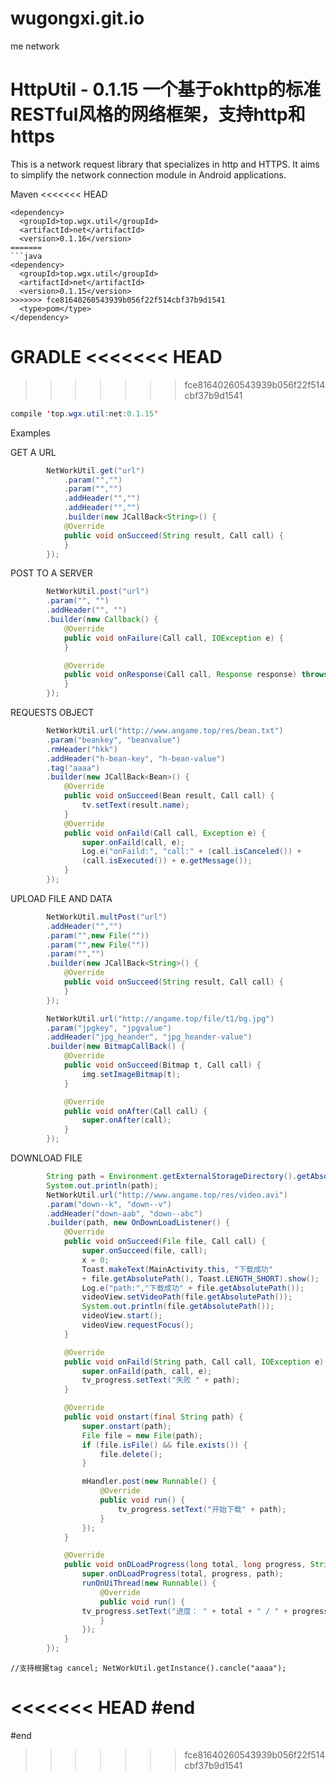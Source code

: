 # wugongxi.git.io
me network

# HttpUtil - 0.1.15 一个基于okhttp的标准RESTful风格的网络框架，支持http和https
This is a network request library that specializes in http and HTTPS. It aims to simplify the network connection module in Android applications.



Maven
<<<<<<< HEAD
```
<dependency>
  <groupId>top.wgx.util</groupId>
  <artifactId>net</artifactId>
  <version>0.1.16</version>
=======
```java
<dependency>
  <groupId>top.wgx.util</groupId>
  <artifactId>net</artifactId>
  <version>0.1.15</version>
>>>>>>> fce81640260543939b056f22f514cbf37b9d1541
  <type>pom</type>
</dependency>
```
GRADLE
<<<<<<< HEAD
=======

>>>>>>> fce81640260543939b056f22f514cbf37b9d1541
```java
compile 'top.wgx.util:net:0.1.15'
```




Examples

GET A URL
```java
		NetWorkUtil.get("url")
			.param("","")
			.param("","")
			.addHeader("","")
			.addHeader("","")
			.builder(new JCallBack<String>() {
            @Override
            public void onSucceed(String result, Call call) {
            }
        });
```
POST TO A SERVER
```java
		NetWorkUtil.post("url")
		.param("", "")
		.addHeader("", "")
		.builder(new Callback() {
            @Override
            public void onFailure(Call call, IOException e) {
            }

            @Override
            public void onResponse(Call call, Response response) throws IOException {
            }
        });
```

REQUESTS OBJECT
```java
        NetWorkUtil.url("http://www.angame.top/res/bean.txt")
		.param("beankey", "beanvalue")
		.rmHeader("hkk")
		.addHeader("h-bean-key", "h-bean-value")
		.tag("aaaa")
		.builder(new JCallBack<Bean>() {
            @Override
            public void onSucceed(Bean result, Call call) {
                tv.setText(result.name);
            }
            @Override
            public void onFaild(Call call, Exception e) {
                super.onFaild(call, e);
                Log.e("onFaild:", "call:" + (call.isCanceled()) +
				(call.isExecuted()) + e.getMessage());
            }
        });
```

UPLOAD FILE AND DATA
```java
		NetWorkUtil.multPost("url")
		.addHeader("","")
		.param("",new File(""))
		.param("",new File(""))
		.param("","")
		.builder(new JCallBack<String>() {
            @Override
            public void onSucceed(String result, Call call) {
            }
        });
```

```java
        NetWorkUtil.url("http://angame.top/file/t1/bg.jpg")
		.param("jpgkey", "jpgvalue")
		.addHeader("jpg_heander", "jpg_heander-value")
		.builder(new BitmapCallBack() {
            @Override
            public void onSucceed(Bitmap t, Call call) {
                img.setImageBitmap(t);
            }

            @Override
            public void onAfter(Call call) {
                super.onAfter(call);
            }
        });
```


DOWNLOAD FILE

```java
        String path = Environment.getExternalStorageDirectory().getAbsolutePath()+ "/bc.mp4";
        System.out.println(path);
        NetWorkUtil.url("http://www.angame.top/res/video.avi")
		.param("down--k", "down--v")
		.addHeader("down-aab", "down--abc")
		.builder(path, new OnDownLoadListener() {
            @Override
            public void onSucceed(File file, Call call) {
                super.onSucceed(file, call);
                x = 0;
                Toast.makeText(MainActivity.this, "下载成功" 
				+ file.getAbsolutePath(), Toast.LENGTH_SHORT).show();
                Log.e("path:","下载成功" + file.getAbsolutePath());
                videoView.setVideoPath(file.getAbsolutePath());
                System.out.println(file.getAbsolutePath());
                videoView.start();
                videoView.requestFocus();
            }

            @Override
            public void onFaild(String path, Call call, IOException e) {
                super.onFaild(path, call, e);
                tv_progress.setText("失败 " + path);
            }

            @Override
            public void onstart(final String path) {
                super.onstart(path);
                File file = new File(path);
                if (file.isFile() && file.exists()) {
                    file.delete();
                }

                mHandler.post(new Runnable() {
                    @Override
                    public void run() {
                        tv_progress.setText("开始下载" + path);
                    }
                });
            }

            @Override
            public void onDLoadProgress(long total, long progress, String path) {
                super.onDLoadProgress(total, progress, path);
                runOnUiThread(new Runnable() {
                    @Override
                    public void run() {
                tv_progress.setText("进度： " + total + " / " + progress);
                    }
                });
            }
        });
```

`
        //支持根据tag cancel;
        NetWorkUtil.getInstance().cancle("aaaa");
`



<<<<<<< HEAD
#end
=======
#end
>>>>>>> fce81640260543939b056f22f514cbf37b9d1541

